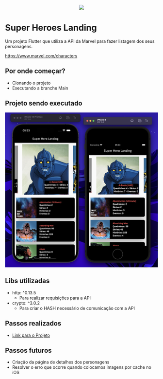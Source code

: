 <p align="center">
  <img src="https://media.tenor.com/GKdUbOPJ0-EAAAAC/superhero-landing-deadpool.gif" />
</p>

# Super Heroes Landing

Um projeto Flutter que utiliza a API da Marvel para fazer listagem dos seus personagens.

https://www.marvel.com/characters

## Por onde começar?

- Clonando o projeto
- Executando a branche Main

## Projeto sendo executado

![](https://github.com/eduardocordova21/super_heroes_landing/blob/main/imagens/ios.png?raw=true)

## Libs utilizadas

- http: ^0.13.5
  - Para realizar requisições para a API
- crypto: ^3.0.2
  - Para criar o HASH necessário de comunicação com a API
  
 ## Passos realizados
 
 - [Link para o Projeto](https://github.com/eduardocordova21/super_heroes_landing/projects?query=is%3Aopen)
 
 ## Passos futuros
 
 - Criação da página de detalhes dos personagens
 - Resolver o erro que ocorre quando colocamos imagens por cache no iOS
